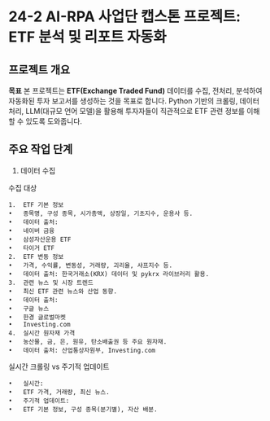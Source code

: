 # 24-2 AI-RPA 사업단 캡스톤 프로젝트: ETF 분석 및 리포트 자동화

## 프로젝트 개요

**목표**
본 프로젝트는 **ETF(Exchange Traded Fund)** 데이터를 수집, 전처리, 분석하여 자동화된 투자 보고서를 생성하는 것을 목표로 합니다. Python 기반의 크롤링, 데이터 처리, LLM(대규모 언어 모델)을 활용해 투자자들이 직관적으로 ETF 관련 정보를 이해할 수 있도록 도와줍니다.



## 주요 작업 단계

1. 데이터 수집

수집 대상

	1.	ETF 기본 정보
	•	종목명, 구성 종목, 시가총액, 상장일, 기초지수, 운용사 등.
	•	데이터 출처:
	•	네이버 금융
	•	삼성자산운용 ETF
	•	타이거 ETF
	2.	ETF 변동 정보
	•	가격, 수익률, 변동성, 거래량, 괴리율, 샤프지수 등.
	•	데이터 출처: 한국거래소(KRX) 데이터 및 pykrx 라이브러리 활용.
	3.	관련 뉴스 및 시장 트렌드
	•	최신 ETF 관련 뉴스와 산업 동향.
	•	데이터 출처:
	•	구글 뉴스
	•	한경 글로벌마켓
	•	Investing.com
	4.	실시간 원자재 가격
	•	농산물, 금, 은, 원유, 탄소배출권 등 주요 원자재.
	•	데이터 출처: 산업통상자원부, Investing.com

실시간 크롤링 vs 주기적 업데이트

	•	실시간:
	•	ETF 가격, 거래량, 최신 뉴스.
	•	주기적 업데이트:
	•	ETF 기본 정보, 구성 종목(분기별), 자산 배분.
